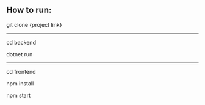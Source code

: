 How to run:
-----------

git clone {project link}

-----------

cd backend

dotnet run

-----------

cd frontend

npm install

npm start
